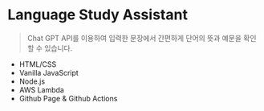 # Language Study Assistant

> Chat GPT API를 이용하여 입력한 문장에서 간편하게 단어의 뜻과 예문을 확인할 수 있습니다.

- HTML/CSS
- Vanilla JavaScript
- Node.js
- AWS Lambda
- Github Page & Github Actions
